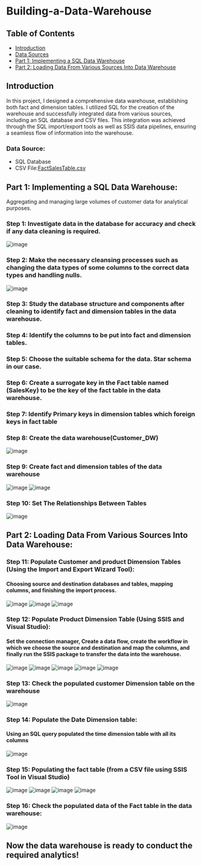 # Building-a-Data-Warehouse


## Table of Contents
<ul>
<li><a href="#intro">Introduction</a></li>
<li><a href="#source">Data Sources</a></li>
<li><a href="#parta">Part 1: Implementing a SQL Data Warehouse</a></li>
<li><a href="#partb">Part 2: Loading Data From Various Sources Into Data Warehouse</a></li>
</ul>

<a id='intro'></a>
## Introduction
In this project, I designed a comprehensive data warehouse, establishing both fact and dimension tables. I utilized SQL for the creation of the warehouse and successfully integrated data from various sources, including an SQL database and CSV files. This integration was achieved through the SQL import/export tools as well as SSIS data pipelines, ensuring a seamless flow of information into the warehouse.

<a id='source'></a>
### Data Source:
- SQL Database
- CSV File:[FactSalesTable.csv](https://github.com/user-attachments/files/17593089/FactSalesTable.csv)





<a id='parta'></a>
## Part 1: Implementing a SQL Data Warehouse:
Aggregating and managing large volumes of customer data for analytical purposes.




### Step 1: Investigate data in the database for accuracy and check if any data cleaning is required.
![image](https://github.com/user-attachments/assets/34f5f324-18dc-4fc9-8711-d0c4fec70715)



### Step 2: Make the necessary cleansing processes such as changing the data types of some columns to the correct data types and handling nulls.
![image](https://github.com/user-attachments/assets/ac8c0bb6-01f8-490f-8d8e-e8e6453a19cc)



### Step 3: Study the database structure and components after cleaning to identify fact and dimension tables in the data warehouse.


### Step 4: Identify the columns to be put into fact and dimension tables.



### Step 5: Choose the suitable schema for the data. Star schema in our case.



### Step 6: Create a surrogate key in the Fact table named (SalesKey) to be the key of the fact table in the data warehouse.


### Step 7: Identify Primary keys in dimension tables which foreign keys in fact table




### Step 8: Create the data warehouse(Customer_DW)
![image](https://github.com/user-attachments/assets/d03e5f4d-08fe-42ba-bb7d-2e66ae483b5e)


### Step 9: Create fact and dimension tables of the data warehouse
![image](https://github.com/user-attachments/assets/9f9c1781-856b-41e7-a0de-1d720e88b332)
![image](https://github.com/user-attachments/assets/89b81a8f-83f7-4954-8d21-724f3f0daccd)

### Step 10: Set The Relationships Between Tables
![image](https://github.com/user-attachments/assets/98a8040f-3e39-4f68-910d-6a21615e3033)





<a id='partb'></a>
## Part 2: Loading Data From Various Sources Into Data Warehouse:


### Step 11: Populate Customer and product Dimension Tables (Using the Import and Export Wizard Tool):
#### Choosing source and destination databases and tables, mapping columns, and finishing the import process.
![image](https://github.com/user-attachments/assets/8be65ba6-a593-4465-9b38-16d95d656354)
![image](https://github.com/user-attachments/assets/d025cc2d-1cca-4125-8121-9e460a075a63)
![image](https://github.com/user-attachments/assets/44b879d5-3143-4493-970c-61604cc09af8)


### Step 12: Populate Product Dimension Table (Using SSIS and Visual Studio):
#### Set the connection manager, Create a data flow, create the workflow in which we choose the source and destination and map the columns, and finally run the SSIS package to transfer the data into the warehouse.

![image](https://github.com/user-attachments/assets/5aa9113d-0114-4c5a-85df-478397d4c73a)
![image](https://github.com/user-attachments/assets/2cdbcaeb-668c-48d2-bac4-417dd9822091)
![image](https://github.com/user-attachments/assets/92fcb599-51fc-4dd6-9d00-63e1f425cb06)
![image](https://github.com/user-attachments/assets/42b69d9f-d126-4455-ae16-fa628a9a06b2)
![image](https://github.com/user-attachments/assets/ed163285-8fa4-452e-93a6-8fa7d15ef262)


### Step 13: Check the populated customer Dimension table on the warehouse
![image](https://github.com/user-attachments/assets/079d6caf-cc01-43b9-8f38-37a5922082ea)



### Step 14: Populate the Date Dimension table:
#### Using an SQL query populated the time dimension table with all its columns
![image](https://github.com/user-attachments/assets/0390ede9-5403-4087-9bca-7f0c93c58592)



### Step 15: Populating the fact table (from a CSV file using SSIS Tool in Visual Studio)
![image](https://github.com/user-attachments/assets/4ee7488d-3d59-4cf7-906b-cdb5b3a91983)
![image](https://github.com/user-attachments/assets/3e048396-2c2c-432a-b494-bd57a08bfeb3)
![image](https://github.com/user-attachments/assets/3c6b1680-8942-4051-af36-b44ec53a7794)
![image](https://github.com/user-attachments/assets/ea507ca6-6db8-456d-b0e5-b35e39f84c93)



### Step 16: Check the populated data of the Fact table in the data warehouse:
![image](https://github.com/user-attachments/assets/bb913299-f107-40c6-95fa-f689d8e0c463)


## Now the data warehouse is ready to conduct the required analytics!









